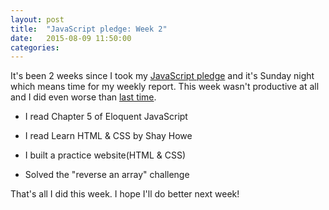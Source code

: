 ```yaml
---
layout: post
title:  "JavaScript pledge: Week 2"
date:   2015-08-09 11:50:00
categories:
---
```


It's been 2 weeks since I took my [JavaScript pledge](e-learning/2015/07/25/leaving-cs50x.html) and it's Sunday night which means time for my weekly report. This week wasn't productive at all and I did even worse than [last time](/code/2015/08/02/js-pledge-week1.html).

+ I read Chapter 5 of Eloquent JavaScript

+ I read Learn HTML & CSS by Shay Howe

+ I built a practice website(HTML & CSS)

+ Solved the "reverse an array" challenge

That's all I did this week. I hope I'll do better next week!
